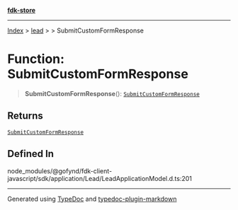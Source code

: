 [**fdk-store**](../../../README.md)
***

[Index](../../../API.md) > [lead](../../README.md) > [<internal>](../README.md) > SubmitCustomFormResponse

# Function: SubmitCustomFormResponse

> **SubmitCustomFormResponse**(): [`SubmitCustomFormResponse`](../type-aliases/type-alias.SubmitCustomFormResponse.md)

## Returns

[`SubmitCustomFormResponse`](../type-aliases/type-alias.SubmitCustomFormResponse.md)

## Defined In

node\_modules/@gofynd/fdk-client-javascript/sdk/application/Lead/LeadApplicationModel.d.ts:201

***
Generated using [TypeDoc](https://typedoc.org/) and [typedoc-plugin-markdown](https://www.npmjs.com/package/typedoc-plugin-markdown)
